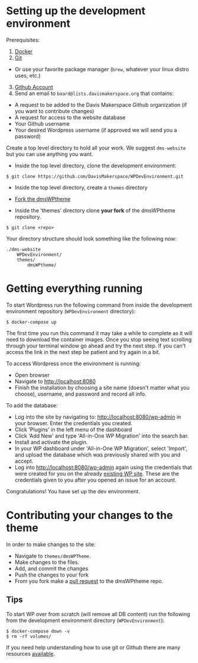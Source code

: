 # Setting up the development environment

Prerequisites:
1. [Docker](https://www.docker.com/products/docker-desktop)
2. [Git](https://git-scm.com/downloads)
  - Or use your favorite package manager (`brew`, whatever your linux distro uses, etc.)
3. [Github Account](https://github.com/join)
4. Send an email to `board@lists.davismakerspace.org` that contains:
  - A request to be added to the Davis Makerspace Github organization (if you want to contribute changes)
  - A request for access to the website database
  - Your Github username
  - Your desired Wordpress username (if approved we will send you a password)

Create a top level directory to hold all your work. We suggest `dms-website` but you can use anything you want.

- Inside the top level directory, clone the development environment:

```
$ git clone https://github.com/DavisMakerspace/WPDevEnvironment.git
```

* Inside the top level directory, create a `themes` directory

* [Fork the dmsWPtheme](https://help.github.com/articles/fork-a-repo/)

* Inside the 'themes' directory clone **your fork** of the dmsWPtheme repository.

```
$ git clone <repo>
```

Your directory structure should look something like the following now:

```
./dms-website
    WPDevEnvironment/
    themes/
        dmsWPtheme/
```

# Getting everything running

To start Wordpress run the following command from inside the development environment repository (`WPDevEnvironment` directory):

```
$ docker-compose up
```

The first time you run this command it may take a while to complete as it will need to download the container images. Once you stop seeing text scrolling through your terminal window go ahead and try the next step. If you can't access the link in the next step be patient and try again in a bit.

To access Wordpress once the environment is running:
- Open browser
- Navigate to [http://localhost:8080](http://localhost:8080)
- Finish the installation by choosing a site name (doesn't matter what you choose), username, and password and record all info.

To add the database:
- Log into the site by navigating to: [http://localhost:8080/wp-admin](http://localhost:8080/wp-admin) in your browser. Enter the credentials you created.
- Click 'Plugins' in the left menu of the dashboard
- Click 'Add New' and type 'All-in-One WP Migration' into the search bar.
- Install and activate the plugin.
- In your WP dashboard under 'All-in-One WP Migration', select 'Import', and upload the database which was previously shared with you and accept.
- Log into [http://localhost:8080/wp-admin](http://localhost:8080/wp-admin) again using the credentials that were created for you on the already [existing WP site](https://wp.davismakerspace.org/). These are the credentials given to you after you opened an issue for an account.

Congratulations! You have set up the dev environment.

# Contributing your changes to the theme

In order to make changes to the site:
- Navigate to `themes/dmsWPTheme`.
- Make changes to the files.
- Add, and commit the changes
- Push the changes to your fork
- From you fork make a [pull request](https://help.github.com/articles/creating-a-pull-request-from-a-fork/) to the dmsWPtheme repo.

## Tips

To start WP over from scratch (will remove all DB content) run the following from the development environment directory (`WPDevEnvironment`):

```
$ docker-compose down -v
$ rm -rf volumes/
```

If you need help understanding how to use git or Github there are many resources [available](https://help.github.com/articles/git-and-github-learning-resources/).
